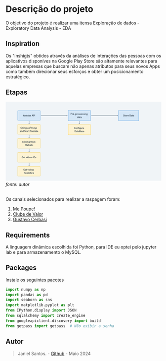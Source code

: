 # Descrição do projeto

O objetivo do projeto é realizar uma itensa Exploração de dados - Exploratory Data Analysis - EDA

## Inspiration
Os "inshigts" obtidos através da análises de interações das pessoas com os aplicativos disponíves na Google Play Store são altamente relevantes para aquelas empresas que buscam não apenas atributos para seus novos Apps como também direcionar seus esforços e obter um posicionamento estratégico.

## Etapas
![image](https://github.com/JanielS/Youtube_API/blob/main/Images/Diagram_YoutubeAPI.png)<br>
*fonte: autor*
<br>
<br>

Os canais selecionados para realizar a raspagem foram:
1. [Me Poupe!](https://www.youtube.com/@MePoupe)
2. [Clube de Valor](https://www.youtube.com/@ClubedoValor)
3. [Gustavo Cerbasi](https://www.youtube.com/@GustavocerbasiBr)


## Requirements
A linguagem dinâmica escolhida foi Python, para IDE eu optei pelo jupyter lab e para armazenamento o MySQL.

## Packages
Instale os seguintes pacotes

``` Python
import numpy as np
import pandas as pd
import seaborn as sns 
import matplotlib.pyplot as plt
from IPython.display import JSON
from sqlalchemy import create_engine
from googleapiclient.discovery import build
from getpass import getpass  # Não exibir a senha
```

## Autor
> Janiel Santos. - [Github](https://github.com/JanielS) - Maio 2024

